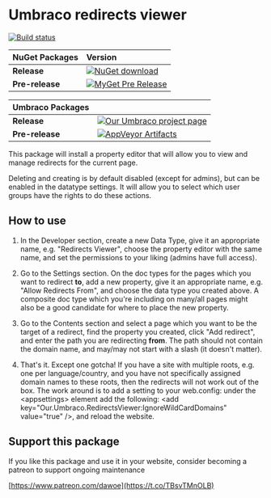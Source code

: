 # Umbraco redirects viewer

[![Build status](https://ci.appveyor.com/api/projects/status/vqk2mxw245qxnnf8?svg=true)](https://ci.appveyor.com/project/dawoe/umbraco-redirectsviewer)

|NuGet Packages    |Version           |
|:-----------------|:-----------------|
|**Release**|[![NuGet download](http://img.shields.io/nuget/v/Our.Umbraco.RedirectsViewer.svg)](https://www.nuget.org/packages/Our.Umbraco.RedirectsViewer/)
|**Pre-release**|[![MyGet Pre Release](https://img.shields.io/myget/dawoe-umbraco/vpre/Our.Umbraco.RedirectsViewer.svg)](https://www.myget.org/feed/dawoe-umbraco/package/nuget/Our.Umbraco.RedirectsViewer)

|Umbraco Packages  |                  |
|:-----------------|:-----------------|
|**Release**|[![Our Umbraco project page](https://img.shields.io/badge/our-umbraco-orange.svg)](https://our.umbraco.org/projects/backoffice-extensions/redirects-viewer/) 
|**Pre-release**| [![AppVeyor Artifacts](https://img.shields.io/badge/appveyor-umbraco-orange.svg)](https://ci.appveyor.com/project/dawoe/umbraco-redirectsviewer/build/artifacts)


This package will install a property editor that will allow you to view and manage redirects for the current page.

Deleting and creating is by default disabled (except for admins), but can be enabled in the datatype settings. It will allow you to select which user groups have the rights to do these actions.



## How to use ##

1. In the Developer section, create a new Data Type, give it an appropriate name, e.g. "Redirects Viewer", choose the property editor with the same name, and set the permissions to your liking (admins have full access).

2. Go to the Settings section. On the doc types for the pages which you want to redirect **to**, add a new property, give it an appropriate name, e.g. "Allow Redirects From", and choose the data type you created above. A composite doc type which you're including on many/all pages might also be a good candidate for where to place the new property.

3. Go to the Contents section and select a page which you want to be the target of a redirect, find the property you created, click "Add redirect", and enter the path you are redirecting **from**. The path should not contain the domain name, and may/may not start with a slash (it doesn't matter).

4. That's it. Except one gotcha! If you have a site with multiple roots, e.g. one per language/country, and you have not specifically assigned domain names to these roots, then the redirects will not work out of the box. The work around is to add a setting to your web.config: under the &lt;appsettings> element add the following: &lt;add key="Our.Umbraco.RedirectsViewer:IgnoreWildCardDomains" value="true" />, and reload the website.



## Support this package ##

If you like this package and use it in your website, consider becoming a patreon to support ongoing maintenance

[https://www.patreon.com/dawoe](https://t.co/TBsvTMnOLB)
